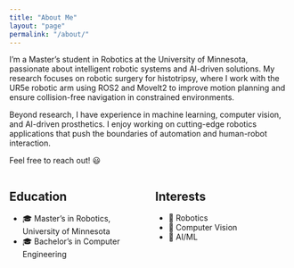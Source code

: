 ```yaml
---
title: "About Me"
layout: "page"
permalink: "/about/"
---
```


I’m a Master’s student in Robotics at the University of Minnesota, passionate about intelligent robotic systems and AI-driven solutions. My research focuses on robotic surgery for histotripsy, where I work with the UR5e robotic arm using ROS2 and MoveIt2 to improve motion planning and ensure collision-free navigation in constrained environments.

Beyond research, I have experience in machine learning, computer vision, and AI-driven prosthetics. I enjoy working on cutting-edge robotics applications that push the boundaries of automation and human-robot interaction.

Feel free to reach out! 😃
    

<div style="display: flex; justify-content: space-between;">
  <div style="width: 48%;">
    <h2>Education</h2>
    <ul>
      <li>🎓 Master’s in Robotics, University of Minnesota</li>
      <li>🎓 Bachelor’s in Computer Engineering</li>
    </ul>
  </div>
  
  <div style="width: 48%;">
    <h2>Interests</h2>
    <ul>
      <li>🤖 Robotics</li>
      <li>👀 Computer Vision</li>
      <li>🧠 AI/ML</li>
    </ul>
  </div>
</div>
